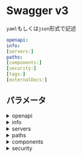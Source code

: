 # Swagger v3

`yaml`もしくは`json`形式で記述

```yaml
openapi:
info:
[servers:]
paths:
[components:]
[security:]
[tags:]
[externalDocs:]
```

## パラメータ

<details><summary>openapi</summary>

`OpenAPI`仕様のバージョンを指定します。

```yaml
openapi: <openapi_version>
```

### パラメータ

<details><summary>&lt;openapi_version&gt;</summary>

セマンティックバージョン形式。

現在利用可能なバージョンは3.0.0, 3.0.1, 3.0.2, 3.0.3です。

</details>

</details>

<details><summary>info</summary>

`API`関するメタ情報を提供します。

```yaml
info:
  title:
  [description:]
  version:
```

### パラメータ

<details><summary>title</summary>

`API`名を指定する

```yaml
title: <info_title>
```

#### パラメータ

<details><summary>&lt;info_title&gt;</summary>

`API`名

</details>

</details>

<details><summary>description</summary>

APIの説明を記述します。

```yaml
description: <info_description>
```

#### パラメータ

<details><summary>&lt;info_description&gt;</summary>

複数行にすることができ、`Markdown`の`CommonMark`を

サポートしています。

</details>

</details>

<details><summary>version</summary>

APIのバージョンを指定する。

```yaml
version: <info_version>
```

#### パラメータ

<details><summary>&lt;info_version&gt;</summary>

`<major>.<minor>.<patch>`のようなセマンティックバージョニング

以外にも`1.0-beta`や`2017-07-25`のようにも指定できます。

</details>

</details>

</details>

<details><summary>servers</summary>

ターゲットサーバーの接続情報を提供します。

本番サーバーやサンドボックスサーバーなど複数のサーバー

を定義できます。

```yaml
servers:
  - url:
    [description:]
```

### パラメータ

<details><summary>url</summary>

ベースのURLを指定します。

```yaml
url: <server_url>
```

#### パラメータ

<details><summary>&lt;server_url&gt;</summary>

サーバー変数をサポートしており、`{}`で囲まれている場合、

変数の置換が行われます。

</details>

</details>

<details><summary>description</summary>

説明を記述します。

```yaml
description: <server_description>
```

#### パラメータ

<details><summary>&lt;server_description&gt;</summary>

`CommonMark`というマークダウンをサポートしていて複数行記述できます。

</details>

</details>

</details>

<details><summary>paths</summary>

エンドポイントを定義できます。

```yaml
paths:
  /<path>:
```

### パラメータ

<details><summary>&lt;path&gt;</summary>

エンドポイントへの相対パスを入れます。

パスパラメータを含む場合は、`{}`でパスパラメータを囲みます。

```yaml
/<path>:
  [<method>:]
```

#### パラメータ

<details><summary>&lt;method&gt</summary>

メソッドの情報を指定します。

|method|説明|
|:---|:---|
|get|GETメソッド|
|put|PUTメソッド|
|post|POSTメソッド|
|delete|DELETEメソッド|
|options|OPTIONSメソッド|
|head|HEADメソッド|
|patch|PATCHメソッド|
|trace|TRACEメソッド|

```yaml
<method>:
  [summary:]
  [description:]
  [parameters:]
  [requestBody:]
  responses:
```

##### パラメータ

<details><summary>summary</summary>

```yaml
summary: <path_summary>
```

###### パラメータ

<details><summary>&lt;path_summary&gt;</summary>
</details>

</details>

<details><summary>description</summary>

```yaml
description: <path_descripton>
```

###### パラメータ

<details><summary>&lt;path_description&gt;</summary>
</details>

</details>

<details><summary>parameters</summary>

```yaml
parameters:
  - name:
    in:
    [description:]
    [required:]
    [schema:]
```

###### パラメータ

<details><summary>name</summary>

```yaml
name: <parameter_name>
```

###### パラメータ

<details><summary>&lt;parameter_name&gt;</summary>
</details>

</details>

<details><summary>in</summary>

```yaml
in: <parameter_in>
```

####### パラメータ

<details><summary>&lt;parameter_in&gt;</summary>

|parameter_in|説明|
|:---|:---|
|query|クエリパラメータ|
|header|ヘッダパラメータ|
|path|パスパラメータ|
|cookie|クッキーパラメータ|

</details>

</details>

<details><summary>required</summary>

```yaml
required: <parameter_required>
```

###### パラメータ

<details><summary>&lt;parameter_required&gt;</summary>

必須パラメータかどうかの真偽値。

</details>

</details>

<details><summary>schema</summary>

```yaml
schema:
  [type:]
  [format:]
  [minimum:]
  [maximum:]
```

###### パラメータ

<details><summary>type</summary>

```yaml
type: <schema_type>
```

###### パラメータ

<details><summary>&lt;schema_type&gt;</summary>
</details>

</details>

<details><summary>format</summary>

```yaml
format: <schema_format>
```

###### パラメータ

<details><summary>&lt;schema_format&gt;</summary>
</details>

</details>

<details><summary>minimum</summary>

```yaml
minimum: <parameter_minimum>
```

###### パラメータ

<details><summary>&lt;parameter_minimum&gt;</summary>
</details>

</details>

<details><summary>maximum</summary>

```yaml
maximum: <parameter_maximum>
```

###### パラメータ

<details><summary>&lt;parameter_maximum&gt;</summary>
</details>

</details>

</details>

</details>

<details><summary>requestBody</summary>

```yaml
requestBody:
  [required:]
  content:
  [description:]
```

###### パラメータ

<details><summary>required</summary>

```yaml
required: <requestBody_required>
```

###### パラメータ

<details><summary>&lt;requestBody_required&gt;</summary>
</details>

</details>

<details><summary>content</summary>

```yaml
content:
    <content_type>:
```

###### パラメータ

<details><summary>&lt;content_type&gt;</summary>

```yaml
<content_type>:
  [schema:]
```

###### パラメータ

<details><summary>schema</summary>

```yaml
schema:
  [$ref]
  [type:]
  [properties:]
```

###### パラメータ

<details><summary>$ref</summary>

事前に定義したスキーマを利用できる。

```yaml
$ref: '<ref_schema>'
```

###### パラメータ

<details><summary>&lt;ref_schema&gt;</summary>
</details>

</details>

<details><summary>type</summary>

```yaml
type: <schema_type>
```

###### パラメータ

<details><summary>&lt;schema_type&gt;</summary>
</details>

</details>

<details><summary>properties</summary>

```yaml
properties:
  [<field>:]
```

###### パラメータ

<details><summary>&lt;field&gt;</summary>

```yaml
<field>:
  type:
```

###### パラメータ

<details><summary>type</summary>

```yaml
type: <field_type>
```

###### パラメータ

<details><summary>&lt;field_type&gt;</summary>
</details>

</details>

</details>

</details>

</details>

</details>

</details>

</details>

<details><summary>responses</summary>

```yaml
responses:
  '<status_code>':
```

###### パラメータ

<details><summary>&lt;status_code&gt;</summary>

```yaml
`<status_code>`:
  description:
  content:
```

###### パラメータ

<details><summary>description</summary>

```yaml
description: <response_description>
```

###### パラメータ

<details><summary>&lt;response_description&gt;</summary>
</details>

</details>

<details><summary>content</summary>

```yaml
content:
  <content_type>:
```

###### パラメータ

<details><summary>&lt;content_type&gt;</summary>

```yaml
<content_type>:
  schema:
```

###### パラメータ

<details><summary>schema</summary>

```yaml
schema:
  $ref:
  type:
  properties:
  
```

###### パラメータ

<details><summary>$ref</summary>

事前に定義したスキーマを利用できる。

```yaml
$ref: '<ref_schema>'
```

###### パラメータ

<details><summary>&lt;ref_schema&gt;</summary>
</details>

</details>

<details><summary>type</summary>

```yaml
type: <schema_type>
```

###### パラメータ

<details><summary>&lt;schema_type&gt;</summary>
</details>

</details>

<details><summary>properties</summary>

```yaml
properties:
  <field>:
```

###### パラメータ

<details><summary>&lt;field&gt;</summary>

```yaml
<field>:
  type:
  [format:]
  [example:]
```

###### パラメータ

<details><summary>type</summary>

```yaml
type: <field_type>
```

###### パラメータ

<details><summary>&lt;field_type&gt;</summary>
</details>

</details>

<details><summary>format</summary>

```yaml
format: <field_format>
```

###### パラメータ

<details><summary>&lt;field_format&gt;</summary>
</details>

</details>

<details><summary>example</summary>

```yaml
example: <field_example>
```

###### パラメータ

<details><summary>&lt;field_example&gt;</summary>
</details>

</details>

</details>

</details>

</details>

</details>

</details>

</details>

</details>

</details>

</details>

</details>

<details><summary>components</summary>

一般的なデータ構造を定義でき、パラメータ、リクエストボディ、

レスポンスボディなどから、`schema: $ref: '#components/schemas/<Model>'

で利用できます。

```yaml
components:
  [schemas:]
  [securitySchemes:]
```

### パラメータ

<details><summary>schemas</summary>

```yaml
schemas:
  <model>:
```

#### パラメータ

<details><summary>&lt;model&gt;</summary>

```yaml
<model>:
  properties:
  required:
```

##### パラメータ

<details><summary>properties</summary>

```yaml
properties:
  <field>:
```

###### パラメータ

<details><summary>&lt;field&gt;</summary>

```yaml
<field>:
  type:
```

###### パラメータ

<details><summary>type</summary>

```yaml
type: <field_type>
```

<details><summary>&lt;field_type&gt;</summary>
</details>

</details>

</details>

</details>

<details><summary>required</summary>

```yaml
required:
  - <field>
```

###### パラメータ

<details><summary>&lt;field&gt;</summary>
</details>

</details>

</details>

</details>

<details><summary>securitySchemes</summary>

```yaml
securitySchemes:
  <scheme_model>:
```

#### パラメータ

<details><summary>&lt;scheme_model&gt;</summary>

```yaml
<scheme_model>:
  type:
  [description]:
```

##### パラメータ

<details><summary>type</summary>

```yaml
type: <scheme_type>
```

###### パラメータ

<details><summary>&lt;scheme_type&gt;</summary>
</details>

</details>

<details><summary>description</summary>

```yaml
description: <scheme_descripton>
```

###### パラメータ

<details><summary>&lt;scheme_description&gt;</summary>
</details>

</details>

</details>

</details>

</details>

<details><summary>security</summary>

```yaml
security:
  - <scheme_model>
```

### パラメータ

<details><summary>&lt;scheme_model&gt;</summary>

```yaml
<scheme_model>: <scope_list>
```

#### パラメータ

<details><summary>&lt;scope_list&gt;</summary>
</details>

</details>

</details>
